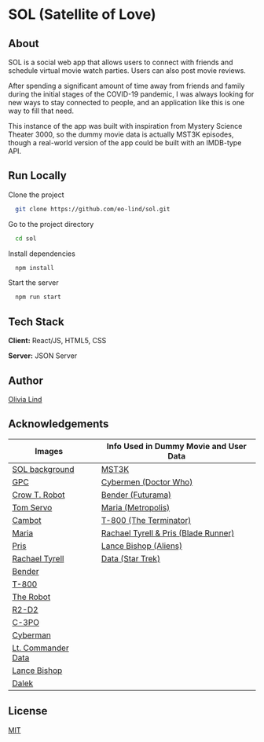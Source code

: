 
# SOL (Satellite of Love)

## About

SOL is a social web app that allows users to connect with friends and schedule virtual movie watch parties. Users can also post movie reviews.

After spending a significant amount of time away from friends and family during the initial stages of the COVID-19 pandemic, I was always looking for new ways to stay connected to people, and an application like this is one way to fill that need.

This instance of the app was built with inspiration from Mystery Science Theater 3000, so the dummy movie data is actually MST3K episodes, though a real-world version of the app could be built with an IMDB-type API.

<!-- ## Screenshots

![App Screenshot](https://via.placeholder.com/468x300?text=App+Screenshot+Here) -->

## Run Locally

Clone the project

```bash
  git clone https://github.com/eo-lind/sol.git
```

Go to the project directory

```bash
  cd sol
```

Install dependencies

```bash
  npm install
```

Start the server

```bash
  npm run start
```
<!-- ## ERD & WIREFRAMES

![App Screenshot](https://via.placeholder.com/468x300?text=App+Screenshot+Here) -->

## Tech Stack

**Client:** React/JS, HTML5, CSS

**Server:** JSON Server


## Author

[Olivia Lind](https://github.com/eo-lind)


## Acknowledgements

| Images                                                                                                                      	|   	| Info Used in Dummy Movie and User Data                                                	|
|-----------------------------------------------------------------------------------------------------------------------------	|---	|---------------------------------------------------------------------------------------	|
| [SOL background](https://www.deviantart.com/mikecarter2018/art/MST3K-The-Return-Satellite-of-Love-Set-718519386)            	|   	| [MST3K](https://mst3k.fandom.com/wiki)                                                	|
| [GPC](https://mst3k.fandom.com/wiki/Gypsy?file=Gypsy_season_11.png)                                                         	|   	| [Cybermen (Doctor Who)](https://thedoctorwhosite.co.uk/cybermen)                      	|
| [Crow T. Robot](https://mst3k.fandom.com/wiki/Crow_T._Robot)                                                                	|   	| [Bender (Futurama)](https://futurama.fandom.com/wiki/Bender_Bending_Rodr%C3%ADguez)   	|
| [Tom Servo](https://mst3k.fandom.com/wiki/Tom_Servo)                                                                        	|   	| [Maria (Metropolis)](https://en.wikipedia.org/wiki/Metropolis_(1927_film))            	|
| [Cambot](https://mst3k.fandom.com/wiki/Cambot)                                                                              	|   	| [T-800 (The Terminator)](https://terminator.fandom.com/wiki/Terminator_Wiki)          	|
| [Maria](http://hugoclub.blogspot.com/2017/07/who-owns-robot.html)                                                           	|   	| [Rachael Tyrell & Pris (Blade Runner)](https://bladerunner.fandom.com/wiki/Main_Page) 	|
| [Pris](https://www.filmaffinity.com/ie/filmimages.php?movie_id=358476)                                                      	|   	| [Lance Bishop (Aliens)](https://avp.fandom.com/wiki/Lance_Bishop)                     	|
| [Rachael Tyrell](https://www.bustle.com/p/who-was-rachael-the-blade-runner-character-is-central-to-2049-2776691)            	|   	| [Data (Star Trek)](https://memory-alpha.fandom.com/wiki)                              	|
| [Bender](https://www.polygon.com/22937256/new-futurama-john-dimaggio-hulu-bender)                                           	|   	|                                                                                       	|
| [T-800](https://bleedingcool.com/movies/terminator-genesis-looking-to-cast-detectives-young-version-of-jk-simmons-and-more) 	|   	|                                                                                       	|
| [The Robot](https://www.denofgeek.com/movies/lost-in-space-tracking-the-robot-s-evolution)                                  	|   	|                                                                                       	|
| [R2-D2](https://www.digitalspy.com/movies/a37256570/star-wars-theory-r2-d2-obi-wan-death)                                   	|   	|                                                                                       	|
| [C-3PO](https://www.starwars.com/news/6-of-c-3pos-best-insults)                                                             	|   	|                                                                                       	|
| [Cyberman](https://www.radiotimes.com/tv/sci-fi/cybermen-doctor-who-history-background)                                     	|   	|                                                                                       	|
| [Lt. Commander Data](https://www.startrek.com/database_article/data)                                                        	|   	|                                                                                       	|
| [Lance Bishop](https://alienanthology.fandom.com/wiki/Bishop)                                                               	|   	|                                                                                       	|
| [Dalek](https://shop.eaglemoss.com/hero-collector/doctor-who/the-mega-bronze-dalek-statue)                                  	|   	|                                                                                       	|

## License

[MIT](https://choosealicense.com/licenses/mit/)

